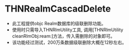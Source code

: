 # THNRealmCascadDelete

* 此工程提供objc Realm数据库的级联删除功能。
* 使用时只需导入THNRlmUtility工具, 调用[THNRlmUtility cleanRlmObj:ream:]方法，传入需删除的对象即可。
* 该功能经过测试，200万条数据级联删除大概在12秒左右。


